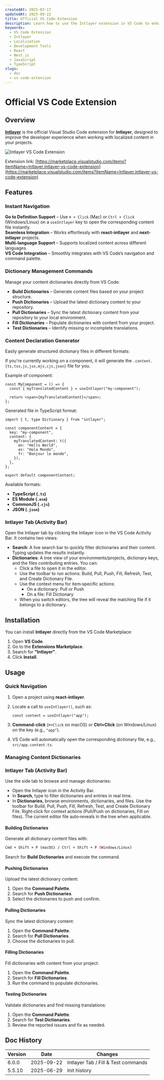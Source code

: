 ```yaml
---
createdAt: 2025-03-17
updatedAt: 2025-09-22
title: Official VS Code Extension
description: Learn how to use the Intlayer extension in VS Code to enhance your development workflow. Quickly navigate between localized content and manage your dictionaries efficiently.
keywords:
  - VS Code Extension
  - Intlayer
  - Localization
  - Development Tools
  - React
  - Next.js
  - JavaScript
  - TypeScript
slugs:
  - doc
  - vs-code-extension
---
```


# Official VS Code Extension

## Overview

[**Intlayer**](https://marketplace.visualstudio.com/items?itemName=Intlayer.intlayer-vs-code-extension) is the official Visual Studio Code extension for **Intlayer**, designed to improve the developer experience when working with localized content in your projects.

![Intlayer VS Code Extension](https://github.com/aymericzip/intlayer/blob/main/docs/assets/vs_code_extension_demo.gif)

Extension link: [https://marketplace.visualstudio.com/items?itemName=Intlayer.intlayer-vs-code-extension](https://marketplace.visualstudio.com/items?itemName=Intlayer.intlayer-vs-code-extension)

## Features

### Instant Navigation

**Go to Definition Support** – Use `⌘ + Click` (Mac) or `Ctrl + Click` (Windows/Linux) on a `useIntlayer` key to open the corresponding content file instantly.  
**Seamless Integration** – Works effortlessly with **react-intlayer** and **next-intlayer** projects.  
**Multi-language Support** – Supports localized content across different languages.  
**VS Code Integration** – Smoothly integrates with VS Code’s navigation and command palette.

### Dictionary Management Commands

Manage your content dictionaries directly from VS Code:

- **Build Dictionaries** – Generate content files based on your project structure.
- **Push Dictionaries** – Upload the latest dictionary content to your repository.
- **Pull Dictionaries** – Sync the latest dictionary content from your repository to your local environment.
- **Fill Dictionaries** – Populate dictionaries with content from your project.
- **Test Dictionaries** – Identify missing or incomplete translations.

### Content Declaration Generator

Easily generate structured dictionary files in different formats:

If you're currently working on a component, it will generate the `.content.{ts,tsx,js,jsx,mjs,cjs,json}` file for you.

Example of component:

```tsx fileName="src/components/MyComponent/index.tsx"
const MyComponent = () => {
  const { myTranslatedContent } = useIntlayer("my-component");

  return <span>{myTranslatedContent}</span>;
};
```

Generated file in TypeScript format:

```tsx fileName="src/components/MyComponent/index.content.ts"
import { t, type Dictionary } from "intlayer";

const componentContent = {
  key: "my-component",
  content: {
    myTranslatedContent: t({
      en: "Hello World",
      es: "Hola Mundo",
      fr: "Bonjour le monde",
    }),
  },
};

export default componentContent;
```

Available formats:

- **TypeScript (`.ts`)**
- **ES Module (`.esm`)**
- **CommonJS (`.cjs`)**
- **JSON (`.json`)**

### Intlayer Tab (Activity Bar)

Open the Intlayer tab by clicking the Intlayer icon in the VS Code Activity Bar. It contains two views:

- **Search**: A live search bar to quickly filter dictionaries and their content. Typing updates the results instantly.
- **Dictionaries**: A tree view of your environments/projects, dictionary keys, and the files contributing entries. You can:
  - Click a file to open it in the editor.
  - Use the toolbar to run actions: Build, Pull, Push, Fill, Refresh, Test, and Create Dictionary File.
  - Use the context menu for item‑specific actions:
    - On a dictionary: Pull or Push
    - On a file: Fill Dictionary
  - When you switch editors, the tree will reveal the matching file if it belongs to a dictionary.

## Installation

You can install **Intlayer** directly from the VS Code Marketplace:

1. Open **VS Code**.
2. Go to the **Extensions Marketplace**.
3. Search for **"Intlayer"**.
4. Click **Install**.

## Usage

### Quick Navigation

1. Open a project using **react-intlayer**.
2. Locate a call to `useIntlayer()`, such as:

   ```tsx
   const content = useIntlayer("app");
   ```

3. **Command-click** (`⌘+Click` on macOS) or **Ctrl+Click** (on Windows/Linux) on the key (e.g., `"app"`).
4. VS Code will automatically open the corresponding dictionary file, e.g., `src/app.content.ts`.

### Managing Content Dictionaries

### Intlayer Tab (Activity Bar)

Use the side tab to browse and manage dictionaries:

- Open the Intlayer icon in the Activity Bar.
- In **Search**, type to filter dictionaries and entries in real time.
- In **Dictionaries**, browse environments, dictionaries, and files. Use the toolbar for Build, Pull, Push, Fill, Refresh, Test, and Create Dictionary File. Right‑click for context actions (Pull/Push on dictionaries, Fill on files). The current editor file auto‑reveals in the tree when applicable.

#### Building Dictionaries

Generate all dictionary content files with:

```sh
Cmd + Shift + P (macOS) / Ctrl + Shift + P (Windows/Linux)
```

Search for **Build Dictionaries** and execute the command.

#### Pushing Dictionaries

Upload the latest dictionary content:

1. Open the **Command Palette**.
2. Search for **Push Dictionaries**.
3. Select the dictionaries to push and confirm.

#### Pulling Dictionaries

Sync the latest dictionary content:

1. Open the **Command Palette**.
2. Search for **Pull Dictionaries**.
3. Choose the dictionaries to pull.

#### Filling Dictionaries

Fill dictionaries with content from your project:

1. Open the **Command Palette**.
2. Search for **Fill Dictionaries**.
3. Run the command to populate dictionaries.

#### Testing Dictionaries

Validate dictionaries and find missing translations:

1. Open the **Command Palette**.
2. Search for **Test Dictionaries**.
3. Review the reported issues and fix as needed.

## Doc History

| Version | Date       | Changes                             |
| ------- | ---------- | ----------------------------------- |
| 6.0.0   | 2025-09-22 | Intlayer Tab / Fill & Test commands |
| 5.5.10  | 2025-06-29 | Init history                        |
